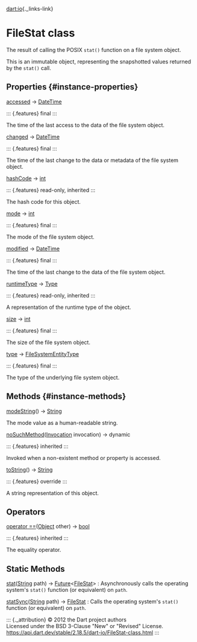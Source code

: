 [dart:io](../dart-io/dart-io-library){._links-link}

FileStat class
==============

The result of calling the POSIX `stat()` function on a file system
object.

This is an immutable object, representing the snapshotted values
returned by the `stat()` call.

Properties {#instance-properties}
----------

[accessed](filestat/accessed) → [DateTime](../dart-core/datetime-class)

::: {.features}
final
:::

The time of the last access to the data of the file system object.

[changed](filestat/changed) → [DateTime](../dart-core/datetime-class)

::: {.features}
final
:::

The time of the last change to the data or metadata of the file system
object.

[hashCode](../dart-core/object/hashcode) → [int](../dart-core/int-class)

::: {.features}
read-only, inherited
:::

The hash code for this object.

[mode](filestat/mode) → [int](../dart-core/int-class)

::: {.features}
final
:::

The mode of the file system object.

[modified](filestat/modified) → [DateTime](../dart-core/datetime-class)

::: {.features}
final
:::

The time of the last change to the data of the file system object.

[runtimeType](../dart-core/object/runtimetype) →
[Type](../dart-core/type-class)

::: {.features}
read-only, inherited
:::

A representation of the runtime type of the object.

[size](filestat/size) → [int](../dart-core/int-class)

::: {.features}
final
:::

The size of the file system object.

[type](filestat/type) →
[FileSystemEntityType](filesystementitytype-class)

::: {.features}
final
:::

The type of the underlying file system object.

Methods {#instance-methods}
-------

[modeString](filestat/modestring)() →
[String](../dart-core/string-class)

The mode value as a human-readable string.

[noSuchMethod](../dart-core/object/nosuchmethod)([Invocation](../dart-core/invocation-class)
invocation) → dynamic

::: {.features}
inherited
:::

Invoked when a non-existent method or property is accessed.

[toString](filestat/tostring)() → [String](../dart-core/string-class)

::: {.features}
override
:::

A string representation of this object.

Operators
---------

[operator
==](../dart-core/object/operator_equals)([Object](../dart-core/object-class)
other) → [bool](../dart-core/bool-class)

::: {.features}
inherited
:::

The equality operator.

Static Methods
--------------

[stat](filestat/stat)([String](../dart-core/string-class) path) → [Future](../dart-async/future-class)\<[FileStat](filestat-class)\>
:   Asynchronously calls the operating system\'s `stat()` function (or
    equivalent) on `path`.

[statSync](filestat/statsync)([String](../dart-core/string-class) path) → [FileStat](filestat-class)
:   Calls the operating system\'s `stat()` function (or equivalent) on
    `path`.

::: {._attribution}
© 2012 the Dart project authors\
Licensed under the BSD 3-Clause \"New\" or \"Revised\" License.\
<https://api.dart.dev/stable/2.18.5/dart-io/FileStat-class.html>
:::

